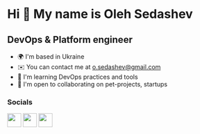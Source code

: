 <!---
off77th/off77th is a ✨ special ✨ repository because its `README.md` (this file) appears on your GitHub profile.
You can click the Preview link to take a look at your changes.
--->

Hi 👋 My name is Oleh Sedashev
==============================

DevOps & Platform engineer
--------------------------

* 🌍  I'm based in Ukraine
* ✉️  You can contact me at [o.sedashev@gmail.com](mailto:o.sedashev@gmail.com)
* 🧠  I'm learning DevOps practices and tools
* 🤝  I'm open to collaborating on pet-projects, startups

### Socials

<p align="left"> <a href="https://www.github.com/off77th" target="_blank" rel="noreferrer"><img src="https://raw.githubusercontent.com/danielcranney/readme-generator/main/public/icons/socials/github-dark.svg" width="32" height="32" /></a> <a href="https://www.linkedin.com/in/oleh-siedashev/" target="_blank" rel="noreferrer"><img src="https://raw.githubusercontent.com/danielcranney/readme-generator/main/public/icons/socials/linkedin.svg" width="32" height="32" /></a> <a href="https://www.twitter.com/off77th" target="_blank" rel="noreferrer"><img src="https://raw.githubusercontent.com/danielcranney/readme-generator/main/public/icons/socials/twitter.svg" width="32" height="32" /></a></p>
